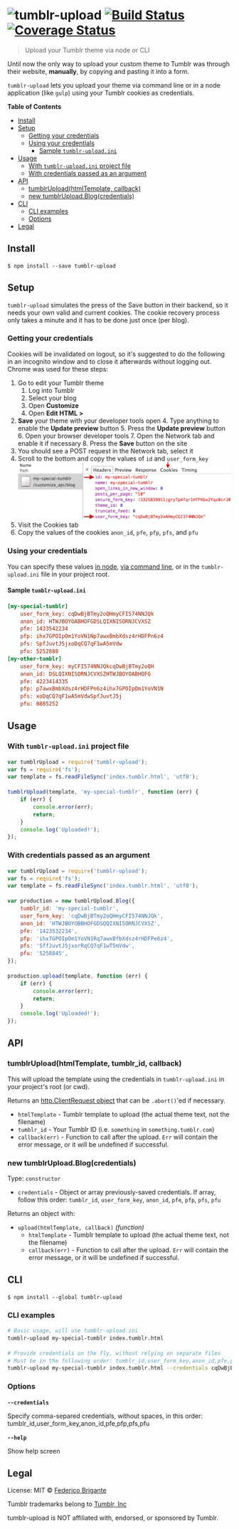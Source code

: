 # ![tumblr-](https://rawgit.com/bfred-it/tumblr-upload/master/media/tumblr.svg)upload [![Build Status](https://travis-ci.org/bfred-it/tumblr-upload.svg?branch=master)](https://travis-ci.org/bfred-it/tumblr-upload) [![Coverage Status](https://coveralls.io/repos/bfred-it/tumblr-upload/badge.svg)](https://coveralls.io/r/bfred-it/tumblr-upload)

> Upload your Tumblr theme via node or CLI

Until now the only way to upload your custom theme to Tumblr was through their website, **manually**, by copying and pasting it into a form.

`tumblr-upload` lets you upload your theme via command line or in a node application (like `gulp`) using your Tumblr cookies as credentials.

<!-- START doctoc generated TOC please keep comment here to allow auto update -->
<!-- DON'T EDIT THIS SECTION, INSTEAD RE-RUN doctoc TO UPDATE -->
**Table of Contents**

- [Install](#install)
- [Setup](#setup)
  - [Getting your credentials](#getting-your-credentials)
  - [Using your credentials](#using-your-credentials)
    - [Sample `tumblr-upload.ini`](#sample-tumblr-upload-ini)
- [Usage](#usage)
  - [With `tumblr-upload.ini` project file](#with-tumblr-upload-ini-project-file)
  - [With credentials passed as an argument](#with-credentials-passed-as-an-argument)
- [API](#api)
  - [tumblrUpload(htmlTemplate, callback)](#tumblruploadhtmltemplate-callback)
  - [new tumblrUpload.Blog(credentials)](#new-tumblruploadblogcredentials)
- [CLI](#cli)
  - [CLI examples](#cli-examples)
  - [Options](#options)
- [Legal](#legal)

<!-- END doctoc generated TOC please keep comment here to allow auto update -->


## Install

```
$ npm install --save tumblr-upload
```

## Setup

`tumblr-upload` simulates the press of the Save button in their backend, so it needs your own valid and current cookies. The cookie recovery process only takes a minute and it has to be done just once (per blog).

### Getting your credentials

Cookies will be invalidated on logout, so it's suggested to do the following in an incognito window and to close it afterwards without logging out. Chrome was used for these steps:

1. Go to edit your Tumblr theme
	1. Log into Tumblr
	2. Select your blog
	3. Open **Customize**
	3. Open **Edit HTML >**
2. **Save** your theme with your developer tools open
	4. Type anything to enable the **Update preview** button
	5. Press the **Update preview** button
	6. Open your browser developer tools
	7. Open the Network tab and enable it if necessary
	8. Press the **Save** button on the site
3. You should see a POST request in the Network tab, select it
4. Scroll to the bottom and copy the values of `id` and `user_form_key`
  ![Network tab, headers](media/network-tab.png)
5. Visit the Cookies tab
6. Copy the values of the cookies `anon_id`, `pfe`, `pfp`, `pfs`, and `pfu`

### Using your credentials

You can specify these values [in node](#with-credentials-passed-as-an-argument), [via command line](#cli-examples), or in the `tumblr-upload.ini` file in your project root.

#### Sample `tumblr-upload.ini`

```ini
[my-special-tumblr]
	user_form_key: cqDwBjBTmy2oQHmyCFI574NNJQk
	anon_id: HTWJBOYOABHOFGDSLQIXNISORNJCVXSZ
	pfe: 1433542234
	pfp: ihx7GPOIpOm1YoVN1Np7awxBmbXdsz4rHDFPn6z4
	pfs: SpfJuvtJ5jxoDqCQ7qF1wA5mVdw
	pfu: 5252888
[my-other-tumblr]
	user_form_key: myCFI574NNJQkcqDwBjBTmy2oQH
	anon_id: DSLQIXNISORNJCVXSZHTWJBOYOABHOFG
	pfe: 4223414335
	pfp: p7awxBmbXdsz4rHDFPn6z4ihx7GPOIpOm1YoVN1N
	pfs: xoDqCQ7qF1wA5mVdwSpfJuvtJ5j
	pfu: 8885252
```


## Usage

### With `tumblr-upload.ini` project file

```js
var tumblrUpload = require('tumblr-upload');
var fs = require('fs');
var template = fs.readFileSync('index.tumblr.html', 'utf8');

tumblrUpload(template, 'my-special-tumblr', function (err) {
	if (err) {
		console.error(err);
		return;
	}
	console.log('Uploaded!');
});
```

### With credentials passed as an argument

```js
var tumblrUpload = require('tumblr-upload');
var fs = require('fs');
var template = fs.readFileSync('index.tumblr.html', 'utf8');

var production = new tumblrUpload.Blog({
	tumblr_id: 'my-special-tumblr',
	user_form_key: 'cqDwBjBTmy2oQHmyCFI574NNJQk',
	anon_id: 'HTWJBOYOBBHOFGDSQQIXNISORNJCVXSZ',
	pfe: '1423532234',
	pfp: 'ihx7GPOIpOm1YoVN1Rq7awxBfbXdsz4rHDFPe6z4',
	pfs: 'SffJuvtJ5jxorRqCQ7qF1wT5mVdw',
	pfu: '5258845',
});

production.upload(template, function (err) {
	if (err) {
		console.error(err);
		return;
	}
	console.log('Uploaded!');
});
```


## API


### tumblrUpload(htmlTemplate, tumblr_id, callback)

This will upload the template using the credentials in `tumblr-upload.ini` in your project's root (or cwd).

Returns an [http.ClientRequest object](https://nodejs.org/api/http.html#http_class_http_clientrequest) that can be `.abort()`'ed if necessary.

- `htmlTemplate` - Tumblr template to upload (the actual theme text, not the filename)
- `tumblr_id` - Your Tumblr ID (i.e. `something` in `something.tumblr.com`)
- `callback(err)` - Function to call after the upload. `Err` will contain the error message, or it will be undefined if successful.

### new tumblrUpload.Blog(credentials)

Type: `constructor`

- `credentials` - Object or array previously-saved credentials. If array, follow this order: `tumblr_id`, `user_form_key`, `anon_id`, `pfe`, `pfp`, `pfs`, `pfu`

Returns an object with:

* `upload(htmlTemplate, callback)` *(function)*
	+ `htmlTemplate` - Tumblr template to upload (the actual theme text, not the filename)
	+ `callback(err)` - Function to call after the upload. `Err` will contain the error message, or it will be undefined if successful.


## CLI

```
$ npm install --global tumblr-upload
```

### CLI examples

```sh
# Basic usage, will use tumblr-upload.ini
tumblr-upload my-special-tumblr index.tumblr.html

# Provide credentials on the fly, without relying on separate files
# Must be in the following order: tumblr_id,user_form_key,anon_id,pfe,pfp,pfs,pfu
tumblr-upload my-special-tumblr index.tumblr.html --credentials cqDwBjBTmy2oQHmyCFI574NNJQk,HTWJBOYOBBHOFGDSQQIXNISORNJCVXSZ,1423532234,ihx7GPOIpOm1YoVN1Rq7awxBfbXdsz4rHDFPe6z4,SffJuvtJ5jxorRqCQ7qF1wT5mVdw,5258845 
```

### Options

**`--credentials`**

Specify comma-separed credentials, without spaces, in this order: tumblr_id,user_form_key,anon_id,pfe,pfp,pfs,pfu

**`--help`**

Show help screen

## Legal

License: MIT © [Federico Brigante](https://twitter.com/bfred_it)

Tumblr trademarks belong to [Tumblr, Inc](https://www.tumblr.com/)

tumblr-upload is NOT affiliated with, endorsed, or sponsored by Tumblr.

